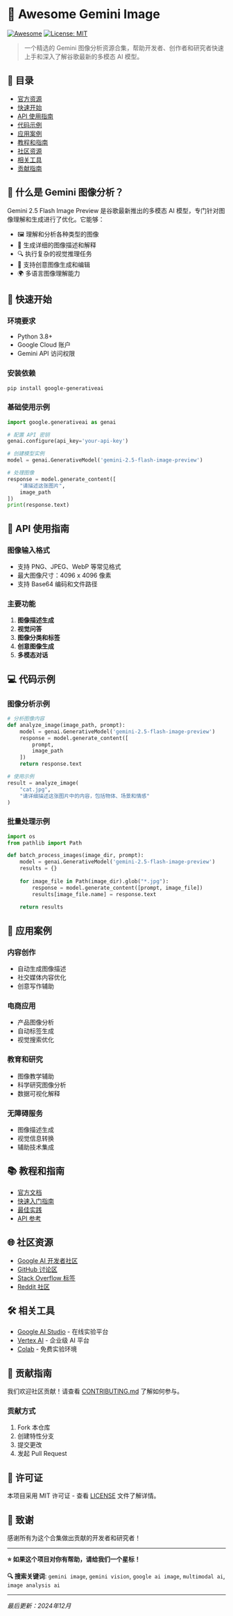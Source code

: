 # 🚀 Awesome Gemini Image

[![Awesome](https://awesome.re/badge.svg)](https://awesome.re)
[![License: MIT](https://img.shields.io/badge/License-MIT-yellow.svg)](https://opensource.org/licenses/MIT)

> 一个精选的 Gemini 图像分析资源合集，帮助开发者、创作者和研究者快速上手和深入了解谷歌最新的多模态 AI 模型。

## 📖 目录

- [官方资源](#官方资源)
- [快速开始](#快速开始)
- [API 使用指南](#api-使用指南)
- [代码示例](#代码示例)
- [应用案例](#应用案例)
- [教程和指南](#教程和指南)
- [社区资源](#社区资源)
- [相关工具](#相关工具)
- [贡献指南](#贡献指南)

## 🌟 什么是 Gemini 图像分析？

Gemini 2.5 Flash Image Preview 是谷歌最新推出的多模态 AI 模型，专门针对图像理解和生成进行了优化。它能够：

- 🖼️ 理解和分析各种类型的图像
- 📝 生成详细的图像描述和解释
- 🔍 执行复杂的视觉推理任务
- 🎨 支持创意图像生成和编辑
- 🌍 多语言图像理解能力

## 🚀 快速开始

### 环境要求

- Python 3.8+
- Google Cloud 账户
- Gemini API 访问权限

### 安装依赖

```bash
pip install google-generativeai
```

### 基础使用示例

```python
import google.generativeai as genai

# 配置 API 密钥
genai.configure(api_key='your-api-key')

# 创建模型实例
model = genai.GenerativeModel('gemini-2.5-flash-image-preview')

# 处理图像
response = model.generate_content([
    "请描述这张图片",
    image_path
])
print(response.text)
```

## 🔧 API 使用指南

### 图像输入格式

- 支持 PNG、JPEG、WebP 等常见格式
- 最大图像尺寸：4096 x 4096 像素
- 支持 Base64 编码和文件路径

### 主要功能

1. **图像描述生成**
2. **视觉问答**
3. **图像分类和标签**
4. **创意图像生成**
5. **多模态对话**

## 💻 代码示例

### 图像分析示例

```python
# 分析图像内容
def analyze_image(image_path, prompt):
    model = genai.GenerativeModel('gemini-2.5-flash-image-preview')
    response = model.generate_content([
        prompt,
        image_path
    ])
    return response.text

# 使用示例
result = analyze_image(
    "cat.jpg",
    "请详细描述这张图片中的内容，包括物体、场景和情感"
)
```

### 批量处理示例

```python
import os
from pathlib import Path

def batch_process_images(image_dir, prompt):
    model = genai.GenerativeModel('gemini-2.5-flash-image-preview')
    results = {}
    
    for image_file in Path(image_dir).glob("*.jpg"):
        response = model.generate_content([prompt, image_file])
        results[image_file.name] = response.text
    
    return results
```

## 🎯 应用案例

### 内容创作
- 自动生成图像描述
- 社交媒体内容优化
- 创意写作辅助

### 电商应用
- 产品图像分析
- 自动标签生成
- 视觉搜索优化

### 教育和研究
- 图像教学辅助
- 科学研究图像分析
- 数据可视化解释

### 无障碍服务
- 图像描述生成
- 视觉信息转换
- 辅助技术集成

## 📚 教程和指南

- [官方文档](https://ai.google.dev/docs/gemini_api_overview)
- [快速入门指南](https://ai.google.dev/tutorials/quickstart)
- [最佳实践](https://ai.google.dev/docs/best_practices)
- [API 参考](https://ai.google.dev/api/generative-ai)

## 🌐 社区资源

- [Google AI 开发者社区](https://developers.google.com/community/ai)
- [GitHub 讨论区](https://github.com/google/generative-ai/discussions)
- [Stack Overflow 标签](https://stackoverflow.com/questions/tagged/google-generative-ai)
- [Reddit 社区](https://www.reddit.com/r/GoogleAI/)

## 🛠️ 相关工具

- [Google AI Studio](https://aistudio.google.com/) - 在线实验平台
- [Vertex AI](https://cloud.google.com/vertex-ai) - 企业级 AI 平台
- [Colab](https://colab.research.google.com/) - 免费实验环境

## 🤝 贡献指南

我们欢迎社区贡献！请查看 [CONTRIBUTING.md](./CONTRIBUTING.md) 了解如何参与。

### 贡献方式

1. Fork 本仓库
2. 创建特性分支
3. 提交更改
4. 发起 Pull Request

## 📄 许可证

本项目采用 MIT 许可证 - 查看 [LICENSE](./LICENSE) 文件了解详情。

## 🙏 致谢

感谢所有为这个合集做出贡献的开发者和研究者！

---

**⭐ 如果这个项目对你有帮助，请给我们一个星标！**

**🔍 搜索关键词**: `gemini image`, `gemini vision`, `google ai image`, `multimodal ai`, `image analysis ai`

---

*最后更新：2024年12月*
